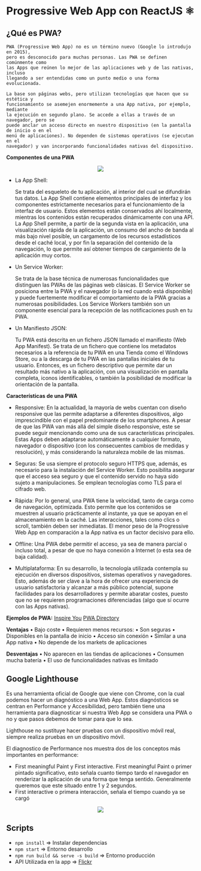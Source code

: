 # Progressive Web App con ReactJS ⚛️

## ¿Qué es PWA?
    PWA (Progressive Web App) no es un término nuevo (Google lo introdujo en 2015),
    pero es desconocido para muchas personas. Las PWA se definen comúnmente como
    las Apps que reúnen lo mejor de las aplicaciones web y de las nativas, incluso
    llegando a ser entendidas como un punto medio o una forma evolucionada.

    La base son páginas webs, pero utilizan tecnologías que hacen que su estética y
    funcionamiento se asemejen enormemente a una App nativa, por ejemplo, mediante
    la ejecución en segundo plano. Se accede a ellas a través de un navegador, pero se
    puede anclar un acceso directo en nuestro dispositivo (en la pantalla de inicio o en el
    menú de aplicaciones). No dependen de sistemas operativos (se ejecutan en el
    navegador) y van incorporando funcionalidades nativas del dispositivo.

**Componentes de una PWA**

<div align="center">
  <img src="https://cmsphoto.ww-cdn.com/superstatic/81328/art/grande/20908900-24178111.jpg?v=1521233741">
</div>

* La App Shell:

    Se trata del esqueleto de tu aplicación, al interior del cual se difundirán tus datos. La App Shell contiene elementos principales de interfaz y los componentes estrictamente necesarios para el funcionamiento de la interfaz de usuario. Estos elementos están conservados ahí localmente, mientras los contenidos están recuperados dinámicamente con una API. La App Shell permite, a partir de la segunda vista en la aplicación, una visualización rápida de la aplicación, un consumo del ancho de banda al más bajo nivel posible, un cargamento de los recursos estadísticos desde el caché local, y por fin la separación del contenido de la navegación, lo que permite así obtener tiempos de cargamiento de la aplicación muy cortos.

* Un Service Worker:

    Se trata de la base técnica de numerosas funcionalidades que distinguen las PWAs de las páginas web clásicas. El Service Worker se posiciona entre la PWA y el navegador (o la red cuando está disponible) y puede fuertemente modificar el comportamiento de la PWA gracias a numerosas posibilidades. Los Service Workers también son un componente esencial para la recepción de las notificaciones push en tu PWA.     

* Un Manifiesto JSON:

    Tu PWA está descrita en un fichero JSON llamado el manifiesto (Web App Manifest). Se trata de un fichero que contiene los metadatos necesarios a la referencia de tu PWA en una Tienda como el Windows Store, ou a la descarga de tu PWA en las pantallas iniciales de tu usuario. Entonces, es un fichero descriptivo que permite dar un resultado más nativo a la aplicación, con una visualización en pantalla completa, iconos identificables, o también la posibilidad de modificar la orientación de la pantalla.   


**Características de una PWA**

* Responsive:
    En la actualidad, la mayoría de webs cuentan con diseño responsive que las permite
    adaptarse a diferentes dispositivos, algo imprescindible con el papel predominante de
    los smartphones. A pesar de que las PWA van más allá del simple diseño responsive,
    este se puede seguir mencionando como una de sus características principales. Estas
    Apps deben adaptarse automáticamente a cualquier formato, navegador o dispositivo
    (con los consecuentes cambios de medidas y resolución), y más considerando la
    naturaleza mobile de las mismas.

* Seguras:
    Se usa siempre el protocolo seguro HTTPS que, además, es necesario para la
    instalación del Service Worker. Esto posibilita asegurar que el acceso sea seguro y
    que el contenido servido no haya sido sujeto a manipulaciones. Se emplean
    tecnologías como TLS para el cifrado web.

* Rápida:
    Por lo general, una PWA tiene la velocidad, tanto de carga como de navegación,
    optimizada. Esto permite que los contenidos se muestren al usuario prácticamente al
    instante, ya que se apoyan en el almacenamiento en la caché. Las interacciones, tales
    como clics o scroll, también deben ser inmediatas. El menor peso de la Progressive
    Web App en comparación a la App nativa es un factor decisivo para ello.

* Offline:
    Una PWA debe permitir el acceso, ya sea de manera parcial o incluso total, a pesar
    de que no haya conexión a Internet (o esta sea de baja calidad).

* Multiplataforma:
    En su desarrollo, la tecnología utilizada contempla su ejecución en diversos
    dispositivos, sistemas operativos y navegadores. Esto, además de ser clave a la hora
    de ofrecer una experiencia de usuario satisfactoria y alcanzar a más público
    potencial, supone facilidades para los desarrolladores y permite abaratar costes,
    puesto que no se requieren programaciones diferenciadas (algo que sí ocurre con las
    Apps nativas).

**Ejemplos de PWA:**
[Inspire You](https://appstronauts.co/blog/3-examples-of-successful-pwas-that-will-inspire-you/)
[PWA Directory](https://pwa-directory.appspot.com/)

**Ventajas**
    • Bajo coste
    • Requieren menos recursos:
    • Son seguras
    • Disponibles en la pantalla de inicio
    • Acceso sin conexión
    • Similar a una App nativa
    • No depende de los markets de aplicaciones

**Desventajas**
    • No aparecen en las tiendas de aplicaciones
    • Consumen mucha batería
    • El uso de funcionalidades nativas es limitado


## Google Lighthouse

Es una herramienta oficial de Google que viene con Chrome, con la cual podemos
hacer un diagnóstico a una Web App. Estos diagnósticos se centran en Performance y
Accesibilidad, pero también tiene una herramienta para diagnosticar si nuestra Web
App se considera una PWA o no y que pasos debemos de tomar para que lo sea.

Lighthouse no sustituye hacer pruebas con un dispositivo móvil real, siempre realiza
pruebas en un dispositivo móvil.

El diagnostico de Performance nos muestra dos de los conceptos más importantes en performance: 

 * First meaningful Paint y First interactive.
    First meaningful Paint o primer pintado significativo, esto señala cuanto tiempo tardo el navegador en renderizar la aplicación de una forma que tenga sentido.
    Generalmente queremos que este situado entre 1 y 2 segundos.
 * First interactive o primera interacción, señala el tiempo cuando ya se cargó 

<div align="center">
  <img src="https://developers.google.com/web/ilt/pwa/img/85ba5f21895251ff.png">
</div>

## Scripts

- `npm install` => Instalar dependencias
- `npm start` => Entorno desarrollo
- `npm run build && serve -s build` => Entorno producción
- API Utilizada en la app => [Flickr](https://www.flickr.com/services/api/)
